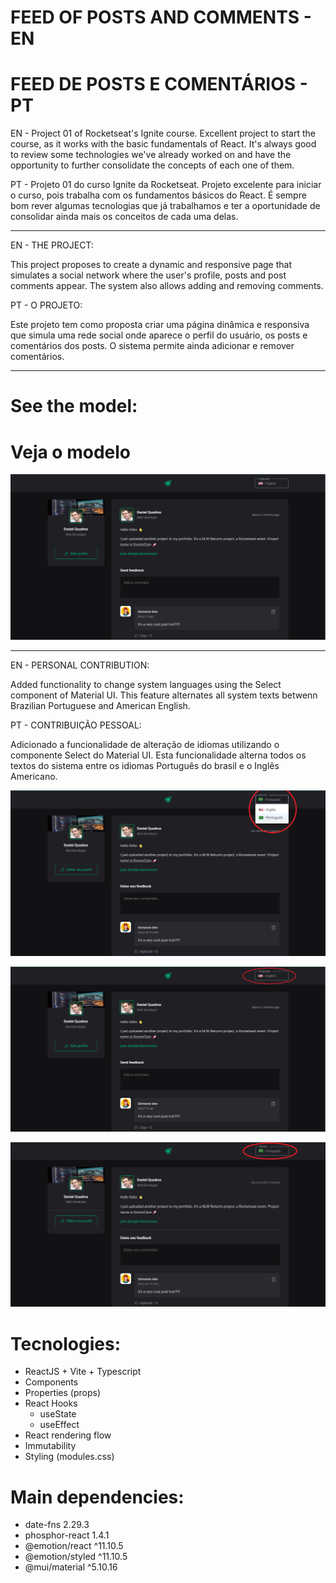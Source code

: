 # FEED OF POSTS AND COMMENTS - EN

# FEED DE POSTS E COMENTÁRIOS - PT

EN - Project 01 of Rocketseat's Ignite course. Excellent project to start the course, as it works with the basic fundamentals of React.
It's always good to review some technologies we've already worked on and have the opportunity to further consolidate the concepts of each one of them.

PT - Projeto 01 do curso Ignite da Rocketseat. Projeto excelente para iniciar o curso, pois trabalha com os fundamentos básicos do React.
É sempre bom rever algumas tecnologias que já trabalhamos e ter a oportunidade de consolidar ainda mais os conceitos de cada uma delas.

------------

EN - THE PROJECT:

This project proposes to create a dynamic and responsive page that simulates a social network where the user's profile, posts and post comments appear.
The system also allows adding and removing comments.

PT - O PROJETO:

Este projeto tem como proposta criar uma página dinâmica e responsiva que simula uma rede social onde aparece o perfil do usuário, os posts e comentários dos posts.
O sistema permite ainda adicionar e remover comentários.

------------

# See the model:

# Veja o modelo

![alt text01](src/assets/readme-01.png)

------------

EN - PERSONAL CONTRIBUTION:

Added functionality to change system languages using the Select component of Material UI.
This feature alternates all system texts betwenn Brazilian Portuguese and American English.

PT - CONTRIBUIÇÃO PESSOAL:

Adicionado a funcionalidade de alteração de idiomas utilizando o componente Select do Material UI.
Esta funcionalidade alterna todos os textos do sistema entre os idiomas Português do brasil e o Inglês Americano.

![alt text02](src/assets/readme-02.png)

![alt text03](src/assets/readme-03.png)

![alt text04](src/assets/readme-04.png)

# Tecnologies:

* ReactJS + Vite + Typescript
* Components
* Properties (props)
* React Hooks
  - useState
  - useEffect
* React rendering flow
* Immutability
* Styling (modules.css)

# Main dependencies:

* date-fns 2.29.3
* phosphor-react 1.4.1
* @emotion/react ^11.10.5
* @emotion/styled ^11.10.5
* @mui/material ^5.10.16
